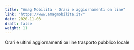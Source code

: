 ```yaml
---
title: "Amag Mobilita - Orari e aggiornamenti on line"
link: "https://www.amagmobilita.it/"
date: 2020-11-03
draft: false
weight: 11
---
```


Orari e ultimi aggiornamenti on line trasporto pubblico locale